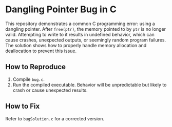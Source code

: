 # Dangling Pointer Bug in C

This repository demonstrates a common C programming error: using a dangling pointer.  After `free(ptr)`, the memory pointed to by `ptr` is no longer valid.  Attempting to write to it results in undefined behavior, which can cause crashes, unexpected outputs, or seemingly random program failures.  The solution shows how to properly handle memory allocation and deallocation to prevent this issue. 

## How to Reproduce

1. Compile `bug.c`.
2. Run the compiled executable.  Behavior will be unpredictable but likely to crash or cause unexpected results.

## How to Fix

Refer to `bugSolution.c` for a corrected version.